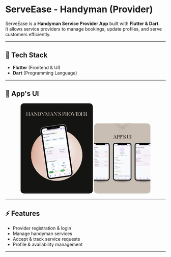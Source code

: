 # ServeEase - Handyman (Provider)

ServeEase is a **Handyman Service Provider App** built with **Flutter & Dart**.  
It allows service providers to manage bookings, update profiles, and serve customers efficiently.  

---

## 🚀 Tech Stack
- **Flutter** (Frontend & UI)
- **Dart** (Programming Language)

---

## 📱 App's UI

<p align="center">
  <img src="https://github.com/Khush1009i/HandyMan-s-Provider/blob/0c11d3095012dbb799211981a4065e69961a54ea/images/home.png" alt="App Screenshot 1" width="45%" style="border-radius: 10px;"/>  
  <img src="https://github.com/Khush1009i/HandyMan-s-Provider/blob/0c11d3095012dbb799211981a4065e69961a54ea/images/others.png" alt="App Screenshot 2" width="35%" style="border-radius: 10px;"/>
</p>

---

## ⚡ Features
- Provider registration & login  
- Manage handyman services  
- Accept & track service requests  
- Profile & availability management  

---
